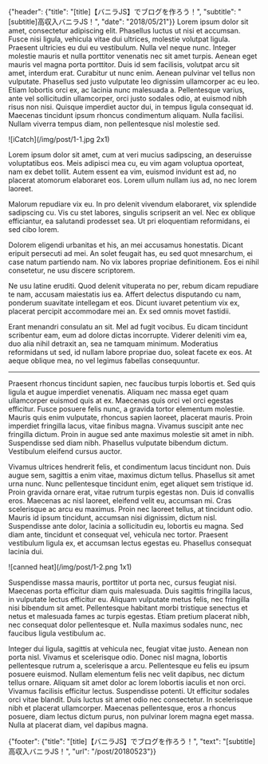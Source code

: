 {"header": {"title": "[title]【バニラJS】でブログを作ろう！", "subtitle": "[subtitle]高収入バニラJS！", "date": "2018/05/21"}}
Lorem ipsum dolor sit amet, consectetur adipiscing elit. Phasellus luctus ut nisi et accumsan. Fusce nisi ligula, vehicula vitae dui ultrices, molestie volutpat ligula. Praesent ultricies eu dui eu vestibulum. Nulla vel neque nunc. Integer molestie mauris et nulla porttitor venenatis nec sit amet turpis. Aenean eget mauris vel magna porta porttitor. Duis id sem facilisis, volutpat arcu sit amet, interdum erat. Curabitur ut nunc enim. Aenean pulvinar vel tellus non vulputate. Phasellus sed justo vulputate leo dignissim ullamcorper ac eu leo. Etiam lobortis orci ex, ac lacinia nunc malesuada a. Pellentesque varius, ante vel sollicitudin ullamcorper, orci justo sodales odio, at euismod nibh risus non nisi. Quisque imperdiet auctor dui, in tempus ligula consequat id. Maecenas tincidunt ipsum rhoncus condimentum aliquam. Nulla facilisi. Nullam viverra tempus diam, non pellentesque nisl molestie sed.

![iCatch](/img/post/1-1.jpg 2x1)

Lorem ipsum dolor sit amet, cum at veri mucius sadipscing, an deseruisse voluptatibus eos. Meis adipisci mea cu, eu vim agam voluptua oporteat, nam ex debet tollit. Autem essent ea vim, euismod invidunt est ad, no placerat atomorum elaboraret eos. Lorem ullum nullam ius ad, no nec lorem laoreet.

Malorum repudiare vix eu. In pro delenit vivendum elaboraret, vix splendide sadipscing cu. Vis cu stet labores, singulis scripserit an vel. Nec ex oblique efficiantur, ea salutandi prodesset sea. Ut pri eloquentiam reformidans, ei sed cibo lorem.

Dolorem eligendi urbanitas et his, an mei accusamus honestatis. Dicant eripuit persecuti ad mei. An solet feugait has, eu sed quot mnesarchum, ei case natum partiendo nam. No vix labores propriae definitionem. Eos ei nihil consetetur, ne usu discere scriptorem.

Ne usu latine eruditi. Quod delenit vituperata no per, rebum dicam repudiare te nam, accusam maiestatis ius ea. Affert delectus disputando cu nam, ponderum suavitate intellegam et eos. Dicunt iuvaret petentium vix ex, placerat percipit accommodare mei an. Ex sed omnis movet fastidii.

Erant menandri consulatu an sit. Mel ad fugit vocibus. Eu dicam tincidunt scribentur eam, eum ad dolore dictas incorrupte. Viderer deleniti vim ea, duo alia nihil detraxit an, sea ne tamquam minimum. Moderatius reformidans ut sed, id nullam labore propriae duo, soleat facete ex eos. At aeque oblique mea, no vel legimus fabellas consequuntur.

---

Praesent rhoncus tincidunt sapien, nec faucibus turpis lobortis et. Sed quis ligula et augue imperdiet venenatis. Aliquam nec massa eget quam ullamcorper euismod quis at ex. Maecenas quis orci vel orci egestas efficitur. Fusce posuere felis nunc, a gravida tortor elementum molestie. Mauris quis enim vulputate, rhoncus sapien laoreet, placerat mauris. Proin imperdiet fringilla lacus, vitae finibus magna. Vivamus suscipit ante nec fringilla dictum. Proin in augue sed ante maximus molestie sit amet in nibh. Suspendisse sed diam nibh. Phasellus vulputate bibendum dictum. Vestibulum eleifend cursus auctor.

Vivamus ultrices hendrerit felis, et condimentum lacus tincidunt non. Duis augue sem, sagittis a enim vitae, maximus dictum tellus. Phasellus sit amet urna nunc. Nunc pellentesque tincidunt enim, eget aliquet sem tristique id. Proin gravida ornare erat, vitae rutrum turpis egestas non. Duis id convallis eros. Maecenas ac nisl laoreet, eleifend velit eu, accumsan mi. Cras scelerisque ac arcu eu maximus. Proin nec laoreet tellus, at tincidunt odio. Mauris id ipsum tincidunt, accumsan nisi dignissim, dictum nisl. Suspendisse ante dolor, lacinia a sollicitudin eu, lobortis eu magna. Sed diam ante, tincidunt et consequat vel, vehicula nec tortor. Praesent vestibulum ligula ex, et accumsan lectus egestas eu. Phasellus consequat lacinia dui.

![canned heat](/img/post/1-2.png 1x1)

Suspendisse massa mauris, porttitor ut porta nec, cursus feugiat nisi. Maecenas porta efficitur diam quis malesuada. Duis sagittis fringilla lacus, in vulputate lectus efficitur eu. Aliquam vulputate metus felis, nec fringilla nisi bibendum sit amet. Pellentesque habitant morbi tristique senectus et netus et malesuada fames ac turpis egestas. Etiam pretium placerat nibh, nec consequat dolor pellentesque et. Nulla maximus sodales nunc, nec faucibus ligula vestibulum ac.

Integer dui ligula, sagittis at vehicula nec, feugiat vitae justo. Aenean non porta nisl. Vivamus et scelerisque odio. Donec nisl magna, lobortis pellentesque rutrum a, scelerisque a arcu. Pellentesque eu felis eu ipsum posuere euismod. Nullam elementum felis nec velit dapibus, nec dictum tellus ornare. Aliquam sit amet dolor ac lorem lobortis iaculis et non orci. Vivamus facilisis efficitur lectus. Suspendisse potenti. Ut efficitur sodales orci vitae blandit. Duis luctus sit amet odio nec consectetur. In scelerisque nibh et placerat ullamcorper. Maecenas pellentesque, eros a rhoncus posuere, diam lectus dictum purus, non pulvinar lorem magna eget massa. Nulla at placerat diam, vel dapibus magna.

{"footer": {"title": "[title]【バニラJS】でブログを作ろう！", "text": "[subtitle]高収入バニラJS！", "url": "/post/20180523"}}